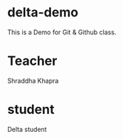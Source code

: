 # delta-demo
This is a Demo for Git & Github class.

# Teacher
Shraddha Khapra

# student
Delta student
